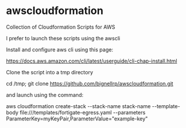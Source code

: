 # awscloudformation
Collection of Cloudformation Scripts for AWS

I prefer to launch these scripts using the awscli

Install and configure aws cli using this page:

https://docs.aws.amazon.com/cli/latest/userguide/cli-chap-install.html

Clone the script into a tmp directory

cd /tmp; git clone https://github.com/bignellrp/awscloudformation.git

and launch using the command:

aws cloudformation create-stack --stack-name stack-name --template-body file:///templates/fortigate-egress.yaml  --parameters ParameterKey=myKeyPair,ParameterValue="example-key"
